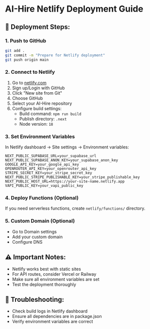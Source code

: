 # AI-Hire Netlify Deployment Guide

## 🚀 Deployment Steps:

### 1. Push to GitHub
```bash
git add .
git commit -m "Prepare for Netlify deployment"
git push origin main
```

### 2. Connect to Netlify
1. Go to [netlify.com](https://netlify.com)
2. Sign up/Login with GitHub
3. Click "New site from Git"
4. Choose GitHub
5. Select your AI-Hire repository
6. Configure build settings:
   - Build command: `npm run build`
   - Publish directory: `.next`
   - Node version: `18`

### 3. Set Environment Variables
In Netlify dashboard → Site settings → Environment variables:

```
NEXT_PUBLIC_SUPABASE_URL=your_supabase_url
NEXT_PUBLIC_SUPABASE_ANON_KEY=your_supabase_anon_key
GOOGLE_API_KEY=your_google_api_key
OPENROUTER_API_KEY=your_openrouter_api_key
STRIPE_SECRET_KEY=your_stripe_secret_key
NEXT_PUBLIC_STRIPE_PUBLISHABLE_KEY=your_stripe_publishable_key
NEXT_PUBLIC_HOST_URL=https://your-site-name.netlify.app
VAPI_PUBLIC_KEY=your_vapi_public_key
```

### 4. Deploy Functions (Optional)
If you need serverless functions, create `netlify/functions/` directory.

### 5. Custom Domain (Optional)
- Go to Domain settings
- Add your custom domain
- Configure DNS

## ⚠️ Important Notes:
- Netlify works best with static sites
- For API routes, consider Vercel or Railway
- Make sure all environment variables are set
- Test the deployment thoroughly

## 🔧 Troubleshooting:
- Check build logs in Netlify dashboard
- Ensure all dependencies are in package.json
- Verify environment variables are correct
